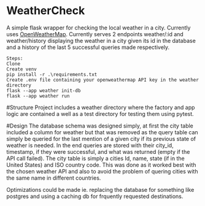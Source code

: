 # WeatherCheck
A simple flask wrapper for checking the local weather in a city. Currently uses <a href="https://openweathermap.org/">OpenWeatherMap</a>. Currently serves 2 endpoints weather/:id and weather/history displaying the weather in a city given its id in the database and a history of the last 5 successful queries made respectively. 

```
Steps:
Clone
Create venv
pip install -r .\requirements.txt
Create .env file containing your openweathermap API key in the weather directory
flask --app weather init-db
flask --app weather run
```

#Structure
Project includes a weather directory where the factory and app logic are contained a well as a test directory for testing them using pytest. 

#Design
The database schema was designed simply, at first the city table included a column for weather but that was removed as the query table can simply be queried for the last mention of a given city if its previous state of weather is needed. In the end queries are stored with their city_id, timestamp, if they were successful, and what was returned (empty if the API call failed). The city table is simply a cities Id, name, state (if in the United States) and ISO country code. This was done as it worked best with the chosen weather API and also to avoid the problem of quering cities with the same name in different countries. 

Optimizations could be made ie. replacing the database for something like postgres and using a caching db for frquently requested destinations. 



